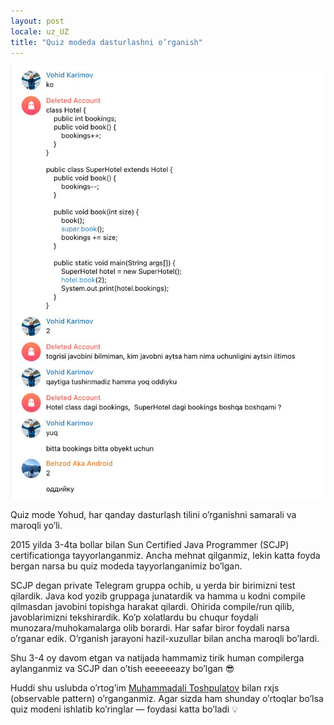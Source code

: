 ```yaml
---
layout: post
locale: uz_UZ
title: "Quiz modeda dasturlashni o’rganish"
---
```

![Quiz mode learning](/assets/quiz-mode-learning.jpg)

Quiz mode
Yohud, har qanday dasturlash tilini o’rganishni samarali va maroqli yo’li.

2015 yilda 3-4ta bollar bilan Sun Certified Java Programmer (SCJP) certificationga tayyorlanganmiz. Ancha mehnat qilganmiz, lekin katta foyda bergan narsa bu quiz modeda tayyorlanganimiz bo’lgan.

SCJP degan private Telegram gruppa ochib, u yerda bir birimizni test qilardik. Java kod yozib gruppaga junatardik va hamma u kodni compile qilmasdan javobini topishga harakat qilardi. Ohirida compile/run qilib, javoblarimizni tekshirardik. Ko’p xolatlardu bu chuqur foydali munozara/muhokamalarga olib borardi. Har safar biror foydali narsa o’rganar edik. O’rganish jarayoni hazil-xuzullar bilan ancha maroqli bo’lardi.

Shu 3-4 oy davom etgan va natijada hammamiz tirik human compilerga aylanganmiz va SCJP dan o’tish eeeeeeazy bo’lgan 😎

Huddi shu uslubda o’rtog’im [Muhammadali Toshpulatov](https://www.linkedin.com/in/muhammadali-toshpulatov/) bilan rxjs (observable pattern) o’rganganmiz. Agar sizda ham shunday o’rtoqlar bo’lsa quiz modeni ishlatib ko’ringlar — foydasi katta bo’ladi 💡